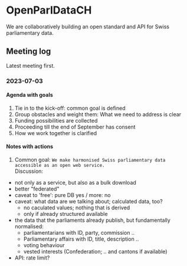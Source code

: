 # OpenParlDataCH
We are collaboratively building an open standard and API for Swiss parliamentary data.

## Meeting log
Latest meeting first.

### 2023-07-03
#### Agenda with goals
1. Tie in to the kick-off: common goal is defined
2. Group obstacles and weight them: What we need to address is clear
3. Funding possibilities are collected
4. Proceeding till the end of September has consent 
5. How we work together is clarified
#### Notes with actions
1. Common goal: `We make harmonised Swiss parliamentary data accessible as an open web service.` <br>
Discussion:
* not only as a service, but also as a bulk download
* better "federated"
* caveat to 'free': pure DB yes / more: no
* caveat: what data are we talking about; calculated data, too?
   * no caculated values; nothing that is derived
   * only if already structured available
* the data that the parliaments already publish, but fundamentally normalised:
   * parliamentarians with ID, party, commission ..
   * Parliamentary affairs with ID, title, description ..
   * voting behaviour
   * vested interests (Confederation; .. and cantons if available)
* API: rate limit?
